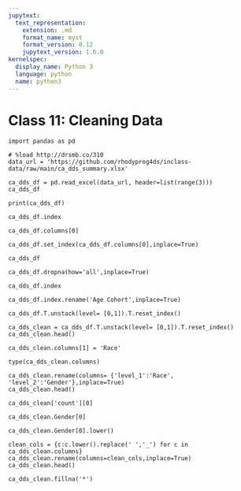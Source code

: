 ```yaml
---
jupytext:
  text_representation:
    extension: .md
    format_name: myst
    format_version: 0.12
    jupytext_version: 1.6.0
kernelspec:
  display_name: Python 3
  language: python
  name: python3
---
```


# Class 11: Cleaning Data

```{code-cell} ipython3
import pandas as pd
```

```{code-cell} ipython3
# %load http://drsmb.co/310
data_url = 'https://github.com/rhodyprog4ds/inclass-data/raw/main/ca_dds_summary.xlsx'
```

```{code-cell} ipython3
ca_dds_df = pd.read_excel(data_url, header=list(range(3)))
ca_dds_df
```

```{code-cell} ipython3
print(ca_dds_df)
```

```{code-cell} ipython3
ca_dds_df.index
```

```{code-cell} ipython3
ca_dds_df.columns[0]
```

```{code-cell} ipython3
ca_dds_df.set_index(ca_dds_df.columns[0],inplace=True)
```

```{code-cell} ipython3
ca_dds_df
```

```{code-cell} ipython3
ca_dds_df.dropna(how='all',inplace=True)
```

```{code-cell} ipython3
ca_dds_df.index
```

```{code-cell} ipython3
ca_dds_df.index.rename('Age Cohort',inplace=True)
```

```{code-cell} ipython3
ca_dds_df.T.unstack(level= [0,1]).T.reset_index()
```

```{code-cell} ipython3
ca_dds_clean = ca_dds_df.T.unstack(level= [0,1]).T.reset_index()
ca_dds_clean.head()
```

```{code-cell} ipython3
ca_dds_clean.columns[1] = 'Race'
```

```{code-cell} ipython3
type(ca_dds_clean.columns)
```

```{code-cell} ipython3
ca_dds_clean.rename(columns= {'level_1':'Race', 'level_2':'Gender'},inplace=True)
ca_dds_clean.head()
```

```{code-cell} ipython3
ca_dds_clean['count'][0]
```

```{code-cell} ipython3
ca_dds_clean.Gender[0]
```

```{code-cell} ipython3
ca_dds_clean.Gender[0].lower()
```

```{code-cell} ipython3
clean_cols = {c:c.lower().replace(' ','_') for c in ca_dds_clean.columns}
ca_dds_clean.rename(columns=clean_cols,inplace=True)
ca_dds_clean.head()
```

```{code-cell} ipython3
ca_dds_clean.fillna('*')
```

```{code-cell} ipython3

```
